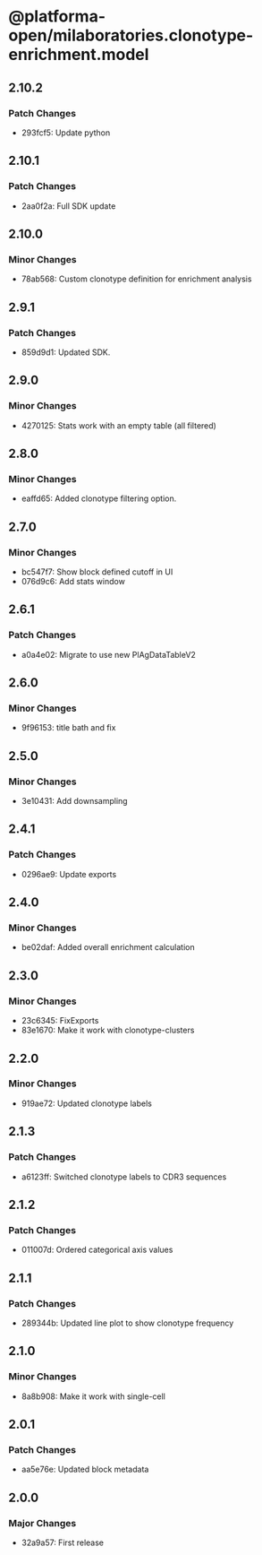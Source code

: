# @platforma-open/milaboratories.clonotype-enrichment.model

## 2.10.2

### Patch Changes

- 293fcf5: Update python

## 2.10.1

### Patch Changes

- 2aa0f2a: Full SDK update

## 2.10.0

### Minor Changes

- 78ab568: Custom clonotype definition for enrichment analysis

## 2.9.1

### Patch Changes

- 859d9d1: Updated SDK.

## 2.9.0

### Minor Changes

- 4270125: Stats work with an empty table (all filtered)

## 2.8.0

### Minor Changes

- eaffd65: Added clonotype filtering option.

## 2.7.0

### Minor Changes

- bc547f7: Show block defined cutoff in UI
- 076d9c6: Add stats window

## 2.6.1

### Patch Changes

- a0a4e02: Migrate to use new PlAgDataTableV2

## 2.6.0

### Minor Changes

- 9f96153: title bath and fix

## 2.5.0

### Minor Changes

- 3e10431: Add downsampling

## 2.4.1

### Patch Changes

- 0296ae9: Update exports

## 2.4.0

### Minor Changes

- be02daf: Added overall enrichment calculation

## 2.3.0

### Minor Changes

- 23c6345: FixExports
- 83e1670: Make it work with clonotype-clusters

## 2.2.0

### Minor Changes

- 919ae72: Updated clonotype labels

## 2.1.3

### Patch Changes

- a6123ff: Switched clonotype labels to CDR3 sequences

## 2.1.2

### Patch Changes

- 011007d: Ordered categorical axis values

## 2.1.1

### Patch Changes

- 289344b: Updated line plot to show clonotype frequency

## 2.1.0

### Minor Changes

- 8a8b908: Make it work with single-cell

## 2.0.1

### Patch Changes

- aa5e76e: Updated block metadata

## 2.0.0

### Major Changes

- 32a9a57: First release
